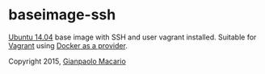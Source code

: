 # baseimage-ssh

[Ubuntu 14.04](http://www.ubuntu.com/) base image with SSH and user vagrant installed.
Suitable for [Vagrant](https://www.vagrantup.com/) using [Docker as a provider](http://docs.vagrantup.com/v2/docker/).

Copyright 2015, [Gianpaolo Macario](http://gmacario.github.io/)
